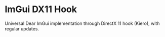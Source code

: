 # ImGui DX11 Hook
Universal Dear ImGui implementation through DirectX 11 hook (Kiero), with regular updates.